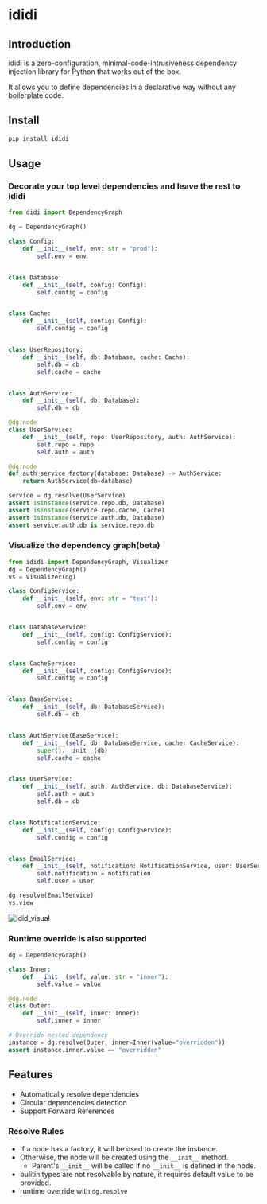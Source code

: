 # ididi

## Introduction

ididi is a zero-configuration, minimal-code-intrusiveness dependency injection library for Python that works out of the box.

It allows you to define dependencies in a declarative way without any boilerplate code.

## Install

```bash
pip install ididi
```

## Usage

### Decorate your top level dependencies and leave the rest to ididi

```python
from didi import DependencyGraph

dg = DependencyGraph()

class Config:
    def __init__(self, env: str = "prod"):
        self.env = env


class Database:
    def __init__(self, config: Config):
        self.config = config


class Cache:
    def __init__(self, config: Config):
        self.config = config


class UserRepository:
    def __init__(self, db: Database, cache: Cache):
        self.db = db
        self.cache = cache


class AuthService:
    def __init__(self, db: Database):
        self.db = db

@dg.node
class UserService:
    def __init__(self, repo: UserRepository, auth: AuthService):
        self.repo = repo
        self.auth = auth

@dg.node
def auth_service_factory(database: Database) -> AuthService:
    return AuthService(db=database)

service = dg.resolve(UserService)
assert isinstance(service.repo.db, Database)
assert isinstance(service.repo.cache, Cache)
assert isinstance(service.auth.db, Database)
assert service.auth.db is service.repo.db
```
### Visualize the dependency graph(beta)

```python
from ididi import DependencyGraph, Visualizer
dg = DependencyGraph()
vs = Visualizer(dg)

class ConfigService:
    def __init__(self, env: str = "test"):
        self.env = env


class DatabaseService:
    def __init__(self, config: ConfigService):
        self.config = config


class CacheService:
    def __init__(self, config: ConfigService):
        self.config = config


class BaseService:
    def __init__(self, db: DatabaseService):
        self.db = db


class AuthService(BaseService):
    def __init__(self, db: DatabaseService, cache: CacheService):
        super().__init__(db)
        self.cache = cache


class UserService:
    def __init__(self, auth: AuthService, db: DatabaseService):
        self.auth = auth
        self.db = db


class NotificationService:
    def __init__(self, config: ConfigService):
        self.config = config


class EmailService:
    def __init__(self, notification: NotificationService, user: UserService):
        self.notification = notification
        self.user = user

dg.resolve(EmailService)
vs.view
```
![idid_visual](https://github.com/user-attachments/assets/e0d1b587-ebec-439c-816f-f2e08d298da4)

### Runtime override is also supported

```python
dg = DependencyGraph()

class Inner:
    def __init__(self, value: str = "inner"):
        self.value = value

@dg.node
class Outer:
    def __init__(self, inner: Inner):
        self.inner = inner

# Override nested dependency
instance = dg.resolve(Outer, inner=Inner(value="overridden"))
assert instance.inner.value == "overridden"
```


## Features

- Automatically resolve dependencies
- Circular dependencies detection
- Support Forward References

### Resolve Rules

- If a node has a factory, it will be used to create the instance.
- Otherwise, the node will be created using the `__init__` method.
  - Parent's `__init__` will be called if no `__init__` is defined in the node.
- bulitin types are not resolvable by nature, it requires default value to be provided.
- runtime override with `dg.resolve`
